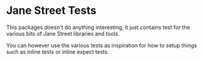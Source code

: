 Jane Street Tests
=================

This packages doesn't do anything interesting, it just contains test
for the various bits of Jane Street libraries and tools.

You can however use the various tests as inspiration for how to setup
things such as inline tests or inline expect tests.
